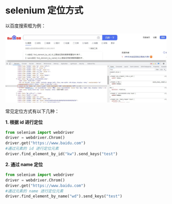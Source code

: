 # selenium 定位方式

以百度搜索框为例：

![id](../images/id.jpg)



常见定位方式有以下几种：

**1. 根据 id 进行定位**

```python
from selenium import webdriver
driver = webdriver.Chrom()
driver.get("https://www.baidu.com")
#通过元素的 id 进行定位元素
driver.find_element_by_id("kw").send_keys("test")
```

**2. 通过 name 定位**

```python
from selenium import webdriver
driver = webdriver.Chrom()
driver.get("https://www.baidu.com")
#通过元素的 name 进行定位元素
driver.find_element_by_name("wd").send_keys("test")
```





